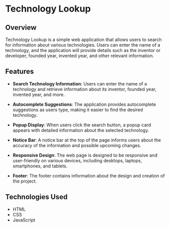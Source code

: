 # Technology Lookup

## Overview

Technology Lookup is a simple web application that allows users to search for information about various technologies. Users can enter the name of a technology, and the application will provide details such as the inventor or developer, founded year, invented year, and other relevant information.

## Features

- **Search Technology Information**: Users can enter the name of a technology and retrieve information about its inventor, founded year, invented year, and more.

- **Autocomplete Suggestions**: The application provides autocomplete suggestions as users type, making it easier to find the desired technology.

- **Popup Display**: When users click the search button, a popup card appears with detailed information about the selected technology.

- **Notice Bar**: A notice bar at the top of the page informs users about the accuracy of the information and possible upcoming changes.

- **Responsive Design**: The web page is designed to be responsive and user-friendly on various devices, including desktops, laptops, smartphones, and tablets.

- **Footer**: The footer contains information about the design and creation of the project.

## Technologies Used

- HTML
- CSS
- JavaScript
